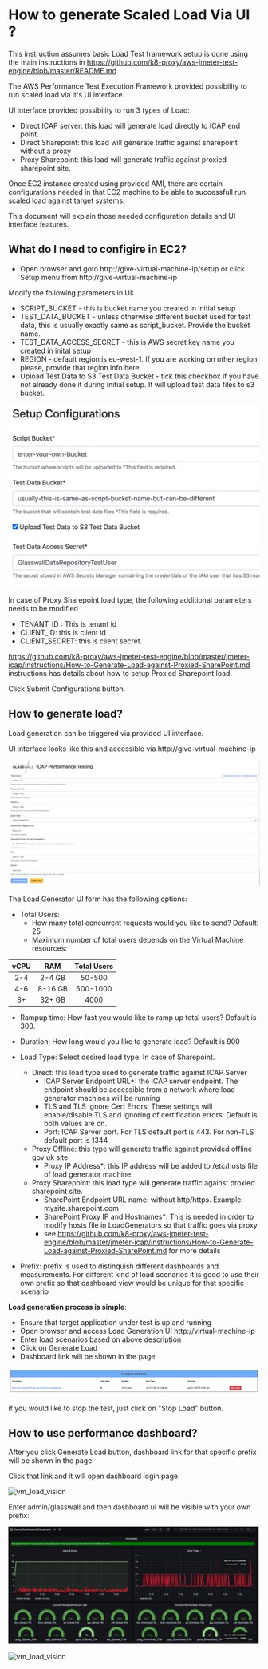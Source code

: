 # How to generate Scaled Load Via UI ?

This instruction assumes basic Load Test framework setup is done using the main instructions in https://github.com/k8-proxy/aws-jmeter-test-engine/blob/master/README.md

The AWS Performance Test Execution Framework provided possibility to run scaled load via it's UI interface.

UI interface provided possibility to run 3 types of Load:

- Direct ICAP server: this load will generate load directly to ICAP end point.
- Direct Sharepoint: this load will generate traffic against sharepoint without a proxy
- Proxy Sharepoint: this load will generate traffic against proxied sharepoint site.

Once EC2 instance created using provided AMI, there are certain configurations needed in that EC2 machine to be able to successfull run scaled load against target systems.

This document will explain those needed configuration details and UI interface features.

## What do I need to configire in EC2?



- Open browser and goto http://give-virtual-machine-ip/setup or click Setup menu from http://give-virtual-machine-ip


 Modify the following parameters in UI:
 - SCRIPT_BUCKET - this is bucket name you created in initial setup
 - TEST_DATA_BUCKET - unless otherwise different bucket used for test data, this is usually exactly same as script_bucket. Provide the bucket name.
 - TEST_DATA_ACCESS_SECRET - this is AWS secret key name you created in inital setup
 - REGION - default region is eu-west-1. If you are working on other region, please, provide that region info here.
 -  Upload Test Data to S3 Test Data Bucket - tick this checkbox if you have not already done it during initial setup. It will upload test data files to s3 bucket.

![KeysInTheOutput](jmeter-icap/instructions/img/ui-set-up.png)

In case of Proxy Sharepoint load type, the following additional parameters needs to be modified :
- TENANT_ID : This is tenant id
- CLIENT_ID: this is client id
- CLIENT_SECRET: this is client secret. 

https://github.com/k8-proxy/aws-jmeter-test-engine/blob/master/jmeter-icap/instructions/How-to-Generate-Load-against-Proxied-SharePoint.md instructions has details about how to setup Proxied Sharepoint load.

Click Submit Configurations button.


## How to generate load?

Load generation can be triggered via provided UI interface.

UI interface looks like this and accessible via http://give-virtual-machine-ip

![vm_load_vision](img/Share-Point-Load-UI.png)

The Load Generator UI form has the following options:

- Total Users: 
    - How many total concurrent requests would you like to send? Default: 25
    - Maximum number of total users depends on the Virtual Machine resources:

| vCPU     | RAM | Total Users    | 
| :----:   | :----:   |    :----: |
| 2-4      | 2-4 GB     | 50-500   |
| 4-6  | 8-16  GB      | 500-1000| 
| 8+ | 32+  GB      | 4000| 

- Rampup time: How fast you would like to ramp up total users? Default is 300.
- Duration: How long would you like to generate load? Default is 900
- Load Type: Select desired load type. In case of Sharepoint.
    - Direct: this load type used to generate traffic against ICAP Server
        - ICAP Server Endpoint URL*: the ICAP server endpoint. The endpoint should be accessible from a network where load generator machines will be running
        - TLS and TLS Ignore Cert Errors: These settings will enable/disable TLS and ignoring of certification errors. Default is both values are on.
        - Port: ICAP Server port. For TLS default port is 443. For non-TLS default port is 1344
    - Proxy Offline: this type will generate traffic against provided offline gov uk site
        - Proxy IP Address*: this IP address will be added to /etc/hosts file of load generator machine.
    - Proxy Sharepoint: this load type will generate traffic against proxied sharepoint site.
        -  SharePoint Endpoint URL name: without http/https. Example: mysite.sharepoint.com
        -  SharePoint Proxy IP and Hostnames*: This is needed in order to modify hosts file in LoadGenerators so that traffic goes via proxy.
        -  see https://github.com/k8-proxy/aws-jmeter-test-engine/blob/master/jmeter-icap/instructions/How-to-Generate-Load-against-Proxied-SharePoint.md for more details

- Prefix: prefix is used to distinquish different dashboards and measurements. For different kind of load scenarios it is good to use their own prefix so that dashboard view would be unique for that specific scenario

**Load generation process is simple**:

- Ensure that target application under test is up and running
- Open browser and access Load Generation UI http://virtual-machine-ip
- Enter load scenarios based on above description
- Click on Generate Load
- Dashboard link will be shown in the page

![vm_load_vision](img/Scaled-Load-UI-Dashboard-Link.png)

if you would like to stop the test, just click on "Stop Load" button.

## How to use performance dashboard?

After you click Generate Load button, dashboard link for that specific prefix will be shown in the page.

Click that link and it will open dashboard login page:

![vm_load_vision](img/Grafana-login.png)

Enter admin/glasswall and then dashboard ui will be visible with your own prefix:

![vm_load_vision](img/Share-Point-Dashboard.png)

![vm_load_vision](img/Dashboard-sample.png)

